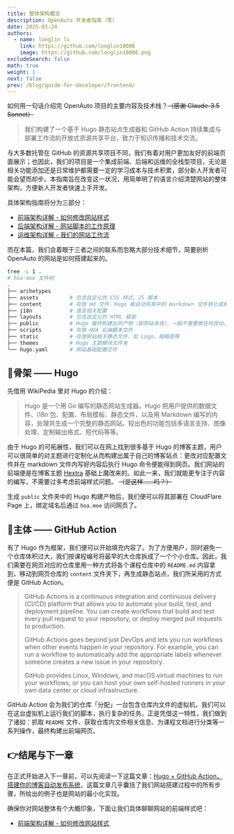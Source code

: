 ```yaml
---
title: 整体架构概览
description: OpenAuto 开发者指南（零）
date: 2025-01-24
authors:
  - name: longlin li
    link: https://github.com/longlin10086
    image: https://github.com/longlin10086.png
excludeSearch: false
math: true
weight: 1
next: false
prev: /blog/guide-for-developer/frontend/
---
```


如何用一句话介绍完 OpenAuto 项目的主要内容及技术栈？~~（感谢 Claude-3.5 Sonnet）~~

> 我们构建了一个基于 Hugo 静态站点生成器和 GitHub Action 持续集成与部署工作流的开放式资源共享平台，致力于知识传播和技术交流。

与大多数托管在 GitHub 的资源共享项目不同，我们有着对用户更加友好的前端页面展示；也因此，我们的项目是一个集成前端、后端和运维的全栈型项目，无论是相关功能添加还是日常维护都需要一定的学习成本与技术积累，部分新人开发者可能会望而却步。本指南旨在改变这一状况，用简单明了的语言介绍清楚网站的整体架构，方便新人开发者快速上手开发。

具体架构指南将分为三部分：

- [前端架构详解 - 如何修改网站样式](/blog/guide-for-developer/frontend/)
- [后端架构详解 - 网站脚本的工作原理](/blog/guide-for-developer/backend/)
- [运维架构详解 - 我们的网站工作流](/blog/guide-for-developer/maintenance/)

而在本篇，我们会着眼于三者之间的联系而忽略大部分技术细节，简要剖析 OpenAuto 的网站是如何搭建起来的。

```sh
tree -L 1 .
# hoa-moe 文件树
.
├── archetypes
├── assets          # 包含自定义的 CSS 样式、JS 脚本
├── content         # 存放 md 文件，Hugo 能自动将其中的 markdown 文件转化成相应 HTML 网页
├── i18n            # 语言相关配置
├── layouts         # 包含自定义的 HTML 框架
├── public          # Hugo 最终构建出的产物（即网站本体），一般不需要做任何改动，也不会被同步到 GitHub 远端仓库中
├── scripts         # 存放 HOA 后端脚本文件
├── static          # 存放网站相关静态文件，如 Logo、缩略图等
├── themes          # Hugo 主题模块文件夹
└── hugo.yaml       # 网站基础配置文件
```

## 🦴骨架 —— Hugo

先借用 WikiPedia 里对 Hugo 的介绍：

> Hugo 是一个用 Go 编写的静态网站生成器。Hugo 把用户提供的数据文件、i18n 包、配置、布局模板、静态文件，以及用 Markdown 编写的内容，处理并生成一个完整的静态网站。较出色的功能包括多语言支持、图像处理、定制输出格式、短代码等等。

由于 Hugo 的可拓展性，我们可以在网上找到很多基于 Hugo 的博客主题，用户可以很简单的对主题进行定制化从而构建出属于自己的博客站点：更改对应配置文件并在 markdown 文件内写好内容后执行 Hugo 命令便能得到网页。我们网站的前端便是在博客主题 [Hextra](https://imfing.github.io/hextra/) 基础上魔改来的。如此一来，我们就能更专注于内容的编写，不需要过多考虑前端样式问题。 ~~（是这样……吗？）~~ 

生成 `public` 文件夹中的 Hugo 构建产物后，我们便可以将其部署在 CloudFlare Page 上，绑定域名后通过 `hoa.moe` 访问网页了。

## 💪主体 —— GitHub Action

有了 Hugo 作为框架，我们便可以开始填充内容了。为了方便用户，同时避免一个仓库体积过大，我们按课程编号将最早的大仓库拆成了一个个小仓库。因此，我们需要在网页对应的仓库里用一种方式将各个课程仓库中的 `README.md` 内容拿到，移动到网页仓库的 `content` 文件夹下，再生成静态站点，我们所采用的方式便是 GitHub Action。

> GitHub Actions is a continuous integration and continuous delivery (CI/CD) platform that allows you to automate your build, test, and deployment pipeline. You can create workflows that build and test every pull request to your repository, or deploy merged pull requests to production.
> 
> GitHub Actions goes beyond just DevOps and lets you run workflows when other events happen in your repository. For example, you can run a workflow to automatically add the appropriate labels whenever someone creates a new issue in your repository.
> 
> GitHub provides Linux, Windows, and macOS virtual machines to run your workflows, or you can host your own self-hosted runners in your own data center or cloud infrastructure.

GitHub Action 会为我们的仓库「分配」一台包含仓库内文件的虚拟机，我们可以在这台虚拟机上运行我们的脚本，执行复杂的任务。正是凭借这一特性，我们做到了诸如：抓取 `README` 文件、获取仓库内文件相关信息、为课程文档进行分类等一系列操作，最终构建出前端网页。

## 👉结尾与下一章

在正式开始进入下一章前，可以先阅读一下这篇文章：[Hugo + GitHub Action，搭建你的博客自动发布系统](https://sspai.com/post/73512)，这篇文章几乎囊括了我们网站搭建过程中的所有步骤，所给出的例子也是网站的最小化实现。

确保你对网站整体有个大概印象，下面让我们具体聊聊网站的前端样式吧：

- [前端架构详解 - 如何修改网站样式](/blog/guide-for-developer/frontend/)